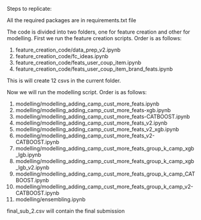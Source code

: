 Steps to replicate:

All the required packages are in requirements.txt file

The code is divided into two folders, one for feature creation and other for modelling.
First we run the feature creation scripts. Order is as follows:
1) feature_creation_code/data_prep_v2.ipynb
2) feature_creation_code/fc_ideas.ipynb
3) feature_creation_code/feats_user_coup_item.ipynb
4) feature_creation_code/feats_user_coup_item_brand_feats.ipynb

This is will create 12 csvs in the current folder. 

Now we will run the modelling script. Order is as follows:
1) modelling/modelling_adding_camp_cust_more_feats.ipynb
2) modelling/modelling_adding_camp_cust_more_feats-xgb.ipynb
3) modelling/modelling_adding_camp_cust_more_feats-CATBOOST.ipynb
4) modelling/modelling_adding_camp_cust_more_feats_v2.ipynb
5) modelling/modelling_adding_camp_cust_more_feats_v2_xgb.ipynb
6) modelling/modelling_adding_camp_cust_more_feats_v2-CATBOOST.ipynb
7) modelling/modelling_adding_camp_cust_more_feats_group_k_camp_xgb_lgb.ipynb
8) modelling/modelling_adding_camp_cust_more_feats_group_k_camp_xgb_lgb_v2.ipynb
9) modelling/modelling_adding_camp_cust_more_feats_group_k_camp_CATBOOST.ipynb
10) modelling/modelling_adding_camp_cust_more_feats_group_k_camp_v2-CATBOOST.ipynb
11) modelling/ensembling.ipynb

final_sub_2.csv will contain the final submission

